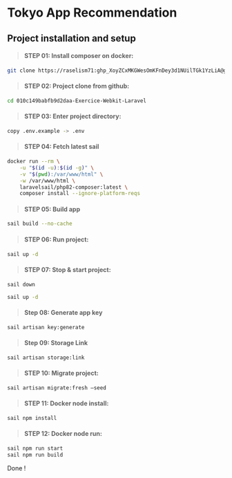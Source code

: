 # Tokyo App Recommendation

## Project installation and setup

> #### STEP 01: Install composer on docker:

```bash
git clone https://raselism71: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@github.com/raselism71/010c149babfb9d2daa-Exercice-Webkit-Laravel.git
```

> #### STEP 02: Project clone from github:

```bash
cd 010c149babfb9d2daa-Exercice-Webkit-Laravel
```

> #### STEP 03: Enter project directory:

```bash
copy .env.example -> .env
```

> #### STEP 04: Fetch latest sail

```bash
docker run --rm \
    -u "$(id -u):$(id -g)" \
    -v "$(pwd):/var/www/html" \
    -w /var/www/html \
    laravelsail/php82-composer:latest \
    composer install --ignore-platform-reqs
```

> #### STEP 05: Build app

```bash
sail build --no-cache
```

> #### STEP 06: Run project:

```bash
sail up -d
```

> #### STEP 07: Stop & start project:

```bash
sail down
```

```bash
sail up -d
```

> #### Step 08: Generate app key

```bash
sail artisan key:generate
```

> #### Step 09: Storage Link

```bash
sail artisan storage:link
```

> #### STEP 10: Migrate project:

```bash
sail artisan migrate:fresh —seed
```

> #### STEP 11: Docker node install:

```bash
sail npm install
```

> #### STEP 12: Docker node run:

```bash
sail npm run start
sail npm run build
```

Done !
